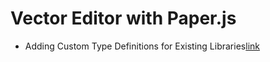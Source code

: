 # Vector Editor with Paper.js

- Adding Custom Type Definitions for Existing Libraries[link](https://stackoverflow.com/questions/40322788/how-to-overwrite-incorrect-typescript-type-definition-installed-via-types-packa)
